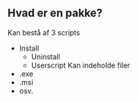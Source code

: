 ## Hvad er en pakke?
Kan bestå af 3 scripts
  - Install
	- Uninstall
	- Userscript
Kan indeholde filer
  - .exe
  - .msi
  - osv.